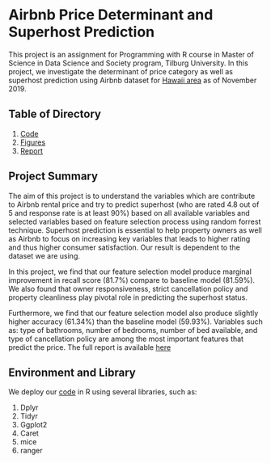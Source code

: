 # Airbnb Price Determinant and Superhost Prediction
This project is an assignment for Programming with R course in Master of Science in Data Science and Society program, Tilburg University. In this project, we investigate the determinant of price category as well as superhost prediction using Airbnb dataset for [Hawaii area](http://data.insideairbnb.com/united-states/hi/hawaii/2019-11-01/visualisations/listings.csv "Airbnb data for Hawaii Area as of November 2019") as of November 2019. 

## Table of Directory
1. [Code](https://github.com/miftahulridwan/airbnb-price-and-superhost/tree/master/code)
2. [Figures](https://github.com/miftahulridwan/airbnb-price-and-superhost/tree/master/figs)
3. [Report](https://github.com/miftahulridwan/airbnb-price-and-superhost/tree/master/report)

## Project Summary
The aim of this project is to understand the variables which are contribute to Airbnb rental price and try to predict superhost (who are rated 4.8 out of 5 and response rate is at least 90%) based on all available variables and selected variables based on feature selection process using random forrest technique. Superhost prediction is essential to help property owners as well as Airbnb to focus on increasing key variables that leads to higher rating and thus higher consumer satisfaction. Our result is dependent to the dataset we are using.
<br>

In this project, we find that our feature selection model produce marginal improvement in recall score (81.7%) compare to baseline model (81.59%). We also found that owner responsiveness, strict cancellation policy and property cleanliness play pivotal role in predicting the superhost status.
<br>

Furthermore, we find that our feature selection model also produce slightly higher accuracy (61.34%) than the baseline model (59.93%). Variables such as: type of bathrooms, number of bedrooms, number of bed available, and type of cancellation policy are among the most important features that predict the price. The full report is available [here](https://github.com/miftahulridwan/airbnb-price-and-superhost/blob/master/report/Group%2031.pdf "Full Report")


## Environment and Library
We deploy our [code](https://github.com/miftahulridwan/airbnb-price-and-superhost/blob/master/code/group%2031_project.R) in R using several libraries, such as:
1. Dplyr
2. Tidyr
3. Ggplot2
4. Caret
5. mice
6. ranger

